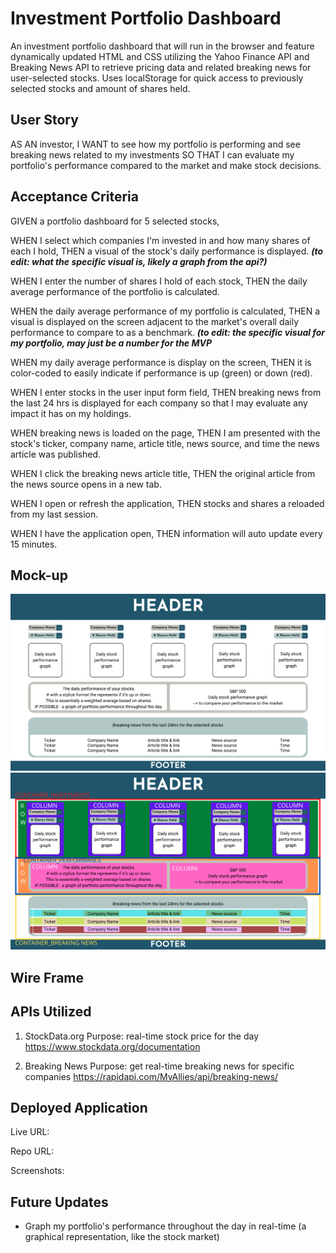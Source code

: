 # Investment Portfolio Dashboard
An investment portfolio dashboard that will run in the browser and feature dynamically updated HTML and CSS utilizing the Yahoo Finance API and Breaking News API to retrieve pricing data and related breaking news for user-selected stocks. Uses localStorage for quick access to previously selected stocks and amount of shares held.

## User Story
AS AN investor, I WANT to see how my portfolio is performing and see breaking news related to my investments SO THAT I can evaluate my portfolio's performance compared to the market and make stock decisions.
## Acceptance Criteria
GIVEN a portfolio dashboard for 5 selected stocks,

WHEN I select which companies I'm invested in and how many shares of each I hold,
THEN a visual of the stock's daily performance is displayed.
_**(to edit: what the specific visual is, likely a graph from the api?)**_

WHEN I enter the number of shares I hold of each stock,
THEN the daily average performance of the portfolio is calculated.

WHEN the daily average performance of my portfolio is calculated,
THEN a visual is displayed on the screen adjacent to the market's overall daily performance to compare to as a benchmark.
_**(to edit: the specific visual for my portfolio, may just be a number for the MVP**_

WHEN my daily average performance is display on the screen,
THEN it is color-coded to easily indicate if performance is up (green) or down (red).

WHEN I enter stocks in the user input form field,
THEN breaking news from the last 24 hrs is displayed for each company so that I may evaluate any impact it has on my holdings.

WHEN breaking news is loaded on the page,
THEN I am presented with the stock's ticker, company name, article title, news source, and time the news article was published.

WHEN I click the breaking news article title,
THEN the original article from the news source opens in a new tab.

WHEN I open or refresh the application,
THEN stocks and shares a reloaded from my last session.

WHEN I have the application open,
THEN information will auto update every 15 minutes.

## Mock-up
<img src="./assets/images/portfolio dashboard_mock-up.png"></img>
<img src="./assets/images/wireframe.png"></img>

## Wire Frame


## APIs Utilized
1. StockData.org
Purpose: real-time stock price for the day
https://www.stockdata.org/documentation

2. Breaking News
Purpose: get real-time breaking news for specific companies
https://rapidapi.com/MyAllies/api/breaking-news/

## Deployed Application

Live URL:

Repo URL:

Screenshots:

## Future Updates
- Graph my portfolio's performance throughout the day in real-time (a graphical representation, like the stock market)